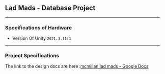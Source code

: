 ## Lad Mads - Database Project

---

### Specifications of Hardware

- Version Of Unity `2021.3.11f1`
  

---

### Project Specifications

The link to the design docs are here :[mcmillan lad mads - Google Docs](https://docs.google.com/document/d/1Y-S6pZVj9BkTfvQ_A3pUfPW6euWUHLeunqso64m7yWg/edit?usp=sharing)
